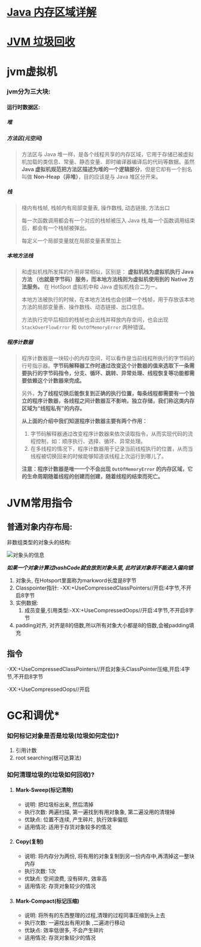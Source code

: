 # [Java 内存区域详解](https://snailclimb.gitee.io/javaguide/#/docs/java/jvm/Java内存区域?id=java-内存区域详解)

# [JVM 垃圾回收](https://snailclimb.gitee.io/javaguide/#/docs/java/jvm/JVM垃圾回收?id=jvm-垃圾回收)



# jvm虚拟机

### jvm分为三大块: 

#### 运行时数据区: 

##### 堆

##### 方法区(元空间)

> 方法区与 Java 堆一样，是各个线程共享的内存区域，它用于存储已被虚拟机加载的类信息、常量、静态变量、即时编译器编译后的代码等数据。虽然 **Java 虚拟机规范把方法区描述为堆的一个逻辑部分**，但是它却有一个别名叫做 **Non-Heap（非堆）**，目的应该是与 Java 堆区分开来。

##### 栈

> 棧内有栈帧, 栈帧内有局部变量表, 操作数栈, 动态链接, 方法出口
>
> 每一次函数调用都会有一个对应的栈帧被压入 Java 栈,每一个函数调用结束后，都会有一个栈帧被弹出。
>
> 每定义一个局部变量就在局部变量表里加上

##### 本地方法栈

> 和虚拟机栈所发挥的作用非常相似，区别是： **虚拟机栈为虚拟机执行 Java 方法 （也就是字节码）服务，而本地方法栈则为虚拟机使用到的 Native 方法服务。** 在 HotSpot 虚拟机中和 Java 虚拟机栈合二为一。
>
> 本地方法被执行的时候，在本地方法栈也会创建一个栈帧，用于存放该本地方法的局部变量表、操作数栈、动态链接、出口信息。
>
> 方法执行完毕后相应的栈帧也会出栈并释放内存空间，也会出现 `StackOverFlowError` 和 `OutOfMemoryError` 两种错误。

##### 程序计数器

> 程序计数器是一块较小的内存空间，可以看作是当前线程所执行的字节码的行号指示器。**字节码解释器工作时通过改变这个计数器的值来选取下一条需要执行的字节码指令，分支、循环、跳转、异常处理、线程恢复等功能都需要依赖这个计数器来完成。**
>
> 另外，**为了线程切换后能恢复到正确的执行位置，每条线程都需要有一个独立的程序计数器，各线程之间计数器互不影响，独立存储，我们称这类内存区域为“线程私有”的内存。**
>
> **从上面的介绍中我们知道程序计数器主要有两个作用：**
>
> 1. 字节码解释器通过改变程序计数器来依次读取指令，从而实现代码的流程控制，如：顺序执行、选择、循环、异常处理。
> 2. 在多线程的情况下，程序计数器用于记录当前线程执行的位置，从而当线程被切换回来的时候能够知道该线程上次运行到哪儿了。
>
> **注意：程序计数器是唯一一个不会出现 `OutOfMemoryError` 的内存区域，它的生命周期随着线程的创建而创建，随着线程的结束而死亡。**



# JVM常用指令

## 普通对象内存布局: 

非数组类型的对象头的结构:

![对象头的信息](https://img-blog.csdnimg.cn/20190415101813830.png)

***如果一个对象计算过hashCode就会放到对象头里, 此时该对象将不能进入偏向锁***

1. 对象头, 在Hotsport里面称为markword长度是8字节
2. Classpointer指针: -XX:+UseCompressedClassPointers//开启:4字节,不开启8字节
3. 实例数据: 
   1. 成员变量,引用类型:-XX:+UseCompressedOops//开启:4字节,不开启8字节
4. padding对齐, 对齐是8的倍数,所以所有对象大小都是8的倍数,会被padding填充

## 指令

-XX:+UseCompressedClassPointers//开启对象头ClassPointer压缩,开启:4字节,不开启8字节

-XX:+UseCompressedOops//开启





# GC和调优*

### 如何标记对象是否是垃圾(垃圾如何定位)?

1. 引用计数
2. root searching(根可达算法)

### 如何清理垃圾的(垃圾如何回收)?

1. #### Mark-Sweep(标记清除)

   * 说明: 把垃圾标出来, 然后清掉
   * 执行次数: 两遍扫描, 第一遍找到有用对象象, 第二遍没用的清理掉
   * 优缺点: 位置不连续, 产生碎片, 执行效率偏低
   * 适用情况: 适用于存货对象较多的情况

2. #### Copy(复制)

   * 说明: 将内存分为两份, 将有用的对象复制到另一份内存中,再清掉这一整块内存
   * 执行次数: 1次
   * 优缺点: 空间浪费, 没有碎片, 效率高
   * 适用情况: 存货对象较少的情况

3. #### Mark-Compact(标记压缩)

   * 说明: 将所有的东西整理的过程,清理的过程同事压缩到头上去
   * 执行次数: 一遍找出有用对象 ,二遍进行移动
   * 优缺点: 效率低很多, 不会产生碎片
   * 适用情况: 存货对象较少的情况

